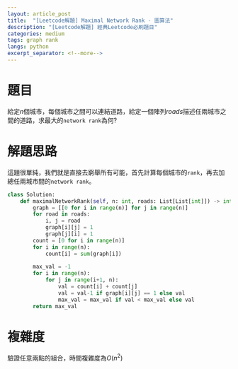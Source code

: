 ```yaml
---
layout: article_post
title:  "[Leetcode解題] Maximal Network Rank - 圖算法"
description: "[Leetcode解題] 經典Leetcode必刷題目"
categories: medium
tags: graph rank
langs: python
excerpt_separator: <!--more-->
---
```


# 題目

給定$n$個城市，每個城市之間可以連結道路，給定一個陣列$roads$描述任兩城市之間的道路，求最大的`network rank`為何? 

 <!--more-->

# 解題思路

這題很單純，我們就是直接去窮舉所有可能，首先計算每個城市的`rank`，再去加總任兩城市間的`network rank`。

```python
class Solution:
    def maximalNetworkRank(self, n: int, roads: List[List[int]]) -> int:
        graph = [[0 for i in range(n)] for j in range(n)]
        for road in roads:
            i, j = road
            graph[i][j] = 1
            graph[j][i] = 1
        count = [0 for i in range(n)]
        for i in range(n):
            count[i] = sum(graph[i])
        
        max_val = -1
        for i in range(n):
            for j in range(i+1, n):
                val = count[i] + count[j]
                val = val-1 if graph[i][j] == 1 else val
                max_val = max_val if val < max_val else val
        return max_val
```

# 複雜度

驗證任意兩點的組合，時間複雜度為$O(n^2)$